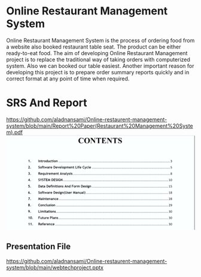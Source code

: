 # Online Restaurant Management System
 Online Restaurant Management System is the process of ordering food from a website also booked restaurant table seat. The product can be either ready-to-eat food. The aim of developing Online Restaurant Management project is to replace the traditional way of taking orders with computerized system. Also we can booked our table easiest. Another important reason for developing this project is to prepare order summary reports quickly and in correct format at any point of time when required. 


# SRS And Report
https://github.com/aladnansami/Online-restaurent-management-system/blob/main/Report%20Paper(Restaurant%20Management%20System).pdf
<img src="https://github.com/aladnansami/Online-restaurent-management-system/blob/main/srs.png">

## Presentation File
https://github.com/aladnansami/Online-restaurent-management-system/blob/main/webtechproject.pptx
